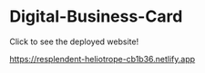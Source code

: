 # Digital-Business-Card
Click to see the deployed website! <br />

https://resplendent-heliotrope-cb1b36.netlify.app
